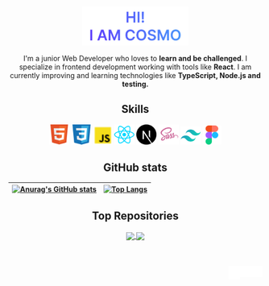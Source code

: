 <div align="center">
<a href="https://cosmoart.github.io">
  <img src="https://github.com/cosmoart/cosmoart/blob/main/assets/hero.webp" alt="Hi!, i am cosmo" width="42%"/>
  </a>
  <p>
    I'm a junior Web Developer who loves to <strong>learn and be challenged</strong>. I specialize in frontend development working with tools like                <strong>React</strong>. I am currently improving and learning technologies like <strong>TypeScript, Node.js and testing.</strong>
  </p>
</div>

<h2 align="center">Skills</h2>
<div align="center">
  <img src="https://raw.githubusercontent.com/cosmoart/cosmoart/c4dfb080f5f665ca9c7d7692228dd3e0cddf5aa5/assets/icon-html.svg" width="40" title="HTML"/>
  <img src="https://raw.githubusercontent.com/cosmoart/cosmoart/c4dfb080f5f665ca9c7d7692228dd3e0cddf5aa5/assets/icon-css.svg" width="40" title="CSS"/>
  <img src="https://raw.githubusercontent.com/cosmoart/cosmoart/c4dfb080f5f665ca9c7d7692228dd3e0cddf5aa5/assets/icon-javascript.svg" width="37" title="JavaScript"/>
  <img src="https://raw.githubusercontent.com/cosmoart/cosmoart/c4dfb080f5f665ca9c7d7692228dd3e0cddf5aa5/assets/icon-react.svg" width="40" title="React"/>
  <img src="https://raw.githubusercontent.com/cosmoart/cosmoart/c4dfb080f5f665ca9c7d7692228dd3e0cddf5aa5/assets/icon-nextjs.svg" width="40" title="NextJS"/>
  <img src="https://raw.githubusercontent.com/cosmoart/cosmoart/c4dfb080f5f665ca9c7d7692228dd3e0cddf5aa5/assets/icon-sass.svg" width="40" title="Sass"/>
  <img src="https://raw.githubusercontent.com/cosmoart/cosmoart/c4dfb080f5f665ca9c7d7692228dd3e0cddf5aa5/assets/icon-tailwind.svg" width="40" title="Tailwind"/>
  <img src="https://raw.githubusercontent.com/cosmoart/cosmoart/c4dfb080f5f665ca9c7d7692228dd3e0cddf5aa5/assets/icon-figma.svg" width="37" title="Figma"/>
</div>

<h2 align="center">GitHub stats</h2>

<div align="center">

| [![Anurag's GitHub stats](https://cosmo-github-readme-stats.vercel.app/api?username=cosmoart&show_icons=true&theme=github_dark)](https://github.com/anuraghazra/github-readme-stats) | [![Top Langs](https://cosmo-github-readme-stats.vercel.app/api/top-langs/?username=cosmoart&&show_icons=true&theme=github_dark&layout=compact)](https://github.com/anuraghazra/github-readme-stats) |
| ------------- | ------------- |
  
</div>

<h2 align="center">Top Repositories</h2>
  
<div align="center">
  
<a href="https://github.com/cosmoart/Space-tourism">
  <img align="center" src="https://cosmo-github-readme-stats.vercel.app/api/pin/?username=cosmoart&repo=Space-tourism&show_icons=true&theme=github_dark" />
</a>
<a href="https://github.com/cosmoart/Where-in-the-world">
  <img align="center" src="https://cosmo-github-readme-stats.vercel.app/api/pin/?username=cosmoart&repo=Where-in-the-world&show_icons=true&theme=github_dark" />
</a>
  
</div>

<br />
<br />
<br />

<a href="https://www.instagram.com/cosmo_art0/">
  <img align="right" alt="Instagram" width="22px" src="https://github.com/cosmoart/cosmoart/blob/main/assets/instagram.svg" />
</a>
<a href="https://discord.com/users/734087835472232559">
  <img align="right" alt="Discord" width="22px" src="https://github.com/cosmoart/cosmoart/blob/main/assets/discord.svg" />
</a>
<a href="mailto:cosmohydra17@gmail.com">
  <img align="right" alt="Mail" width="22px"  height="27px" src="https://github.com/cosmoart/cosmoart/blob/main/assets/gmail.svg" />
</a>
